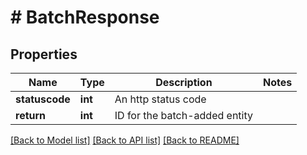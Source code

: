 # # BatchResponse

## Properties

Name | Type | Description | Notes
------------ | ------------- | ------------- | -------------
**statuscode** | **int** | An http status code |
**return** | **int** | ID for the batch-added entity |

[[Back to Model list]](../../README.md#models) [[Back to API list]](../../README.md#endpoints) [[Back to README]](../../README.md)
